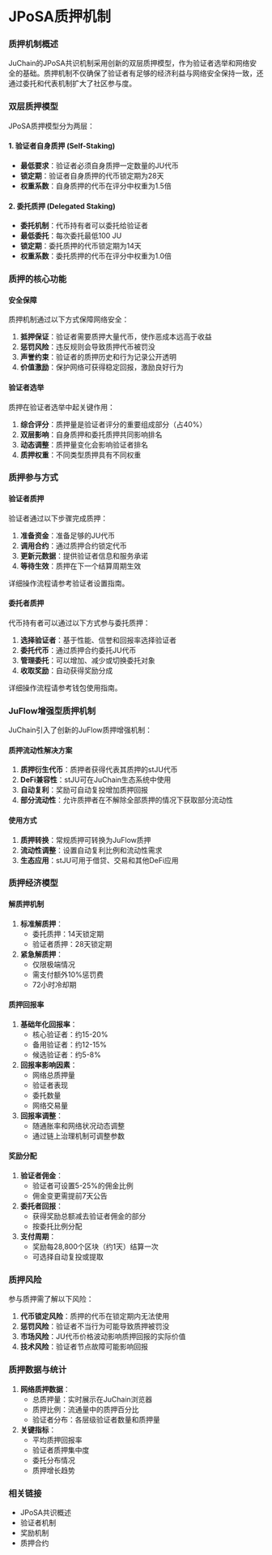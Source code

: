 # JPoSA质押机制

### 质押机制概述

JuChain的JPoSA共识机制采用创新的双层质押模型，作为验证者选举和网络安全的基础。质押机制不仅确保了验证者有足够的经济利益与网络安全保持一致，还通过委托和代表机制扩大了社区参与度。

### 双层质押模型

JPoSA质押模型分为两层：

#### 1. 验证者自身质押 (Self-Staking)

* **最低要求**：验证者必须自身质押一定数量的JU代币
* **锁定期**：验证者自身质押的代币锁定期为28天
* **权重系数**：自身质押的代币在评分中权重为1.5倍

#### 2. 委托质押 (Delegated Staking)

* **委托机制**：代币持有者可以委托给验证者
* **最低委托**：每次委托最低100 JU
* **锁定期**：委托质押的代币锁定期为14天
* **权重系数**：委托质押的代币在评分中权重为1.0倍

### 质押的核心功能

#### 安全保障

质押机制通过以下方式保障网络安全：

1. **抵押保证**：验证者需要质押大量代币，使作恶成本远高于收益
2. **惩罚风险**：违反规则会导致质押代币被罚没
3. **声誉约束**：验证者的质押历史和行为记录公开透明
4. **价值激励**：保护网络可获得稳定回报，激励良好行为

#### 验证者选举

质押在验证者选举中起关键作用：

1. **综合评分**：质押量是验证者评分的重要组成部分（占40%）
2. **双层影响**：自身质押和委托质押共同影响排名
3. **动态调整**：质押量变化会影响验证者排名
4. **质押权重**：不同类型质押具有不同权重

### 质押参与方式

#### 验证者质押

验证者通过以下步骤完成质押：

1. **准备资金**：准备足够的JU代币
2. **调用合约**：通过质押合约锁定代币
3. **更新元数据**：提供验证者信息和服务承诺
4. **等待生效**：质押在下一个结算周期生效

详细操作流程请参考验证者设置指南。

#### 委托者质押

代币持有者可以通过以下方式参与委托质押：

1. **选择验证者**：基于性能、信誉和回报率选择验证者
2. **委托代币**：通过质押合约委托JU代币
3. **管理委托**：可以增加、减少或切换委托对象
4. **收取奖励**：自动获得奖励分成

详细操作流程请参考钱包使用指南。

### JuFlow增强型质押机制

JuChain引入了创新的JuFlow质押增强机制：

#### 质押流动性解决方案

1. **质押衍生代币**：质押者获得代表其质押的stJU代币
2. **DeFi兼容性**：stJU可在JuChain生态系统中使用
3. **自动复利**：奖励可自动复投增加质押回报
4. **部分流动性**：允许质押者在不解除全部质押的情况下获取部分流动性

#### 使用方式

1. **质押转换**：常规质押可转换为JuFlow质押
2. **流动性调整**：设置自动复利比例和流动性需求
3. **生态应用**：stJU可用于借贷、交易和其他DeFi应用

### 质押经济模型

#### 解质押机制

1. **标准解质押**：
   * 委托质押：14天锁定期
   * 验证者质押：28天锁定期
2. **紧急解质押**：
   * 仅限极端情况
   * 需支付额外10%惩罚费
   * 72小时冷却期

#### 质押回报率

1. **基础年化回报率**：
   * 核心验证者：约15-20%
   * 备用验证者：约12-15%
   * 候选验证者：约5-8%
2. **回报率影响因素**：
   * 网络总质押量
   * 验证者表现
   * 委托数量
   * 网络交易量
3. **回报率调整**：
   * 随通胀率和网络状况动态调整
   * 通过链上治理机制可调整参数

#### 奖励分配

1. **验证者佣金**：
   * 验证者可设置5-25%的佣金比例
   * 佣金变更需提前7天公告
2. **委托者回报**：
   * 获得奖励总额减去验证者佣金的部分
   * 按委托比例分配
3. **支付周期**：
   * 奖励每28,800个区块（约1天）结算一次
   * 可选择自动复投或提取

### 质押风险

参与质押需了解以下风险：

1. **代币锁定风险**：质押的代币在锁定期内无法使用
2. **惩罚风险**：验证者不当行为可能导致质押被罚没
3. **市场风险**：JU代币价格波动影响质押回报的实际价值
4. **技术风险**：验证者节点故障可能影响回报

### 质押数据与统计

1. **网络质押数据**：
   * 总质押量：实时展示在JuChain浏览器
   * 质押比例：流通量中的质押百分比
   * 验证者分布：各层级验证者数量和质押量
2. **关键指标**：
   * 平均质押回报率
   * 验证者质押集中度
   * 委托分布情况
   * 质押增长趋势

### 相关链接

* JPoSA共识概述
* 验证者机制
* 奖励机制
* 质押合约
